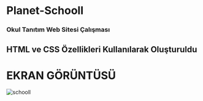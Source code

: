 ﻿# Planet-Schooll
 
<h3> Okul Tanıtım Web Sitesi Çalışması </h3> 

<h2> HTML ve CSS Özellikleri Kullanılarak Oluşturuldu</h2>

# EKRAN GÖRÜNTÜSÜ
![schooll](https://github.com/kaymakhasan/Planet-Schooll/assets/147662994/d903c6d6-0432-4b1b-81bb-5a92d858fd60)
